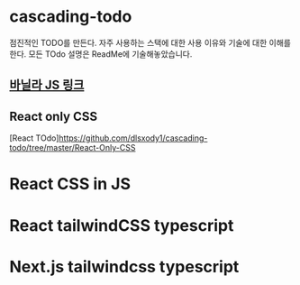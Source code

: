# cascading-todo
점진적인 TODO를 만든다.
자주 사용하는 스택에 대한 사용 이유와 기술에 대한 이해를 한다.
모든 TOdo 설명은 ReadMe에 기술해놓았습니다.

## [바닐라 JS 링크](https://github.com/dlsxody1/cascading-todo/tree/master/VanilaTodo)

## React only CSS
[React TOdo]https://github.com/dlsxody1/cascading-todo/tree/master/React-Only-CSS

# React CSS in JS

# React tailwindCSS typescript

# Next.js tailwindcss typescript
